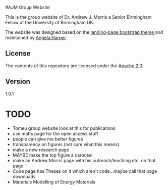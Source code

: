 #AJM Group Website 

This is the group website of Dr. Andrew J. Morris a Senior Birmingham Fellow at the University of Birmingham UK.

The website was designed based on the [landing-page bootstrap theme ](http://startbootstrap.com/templates/landing-page/) and maintained by [Angela Harper](http://harpaf13.github.io).

## License
The contents of this repository are licensed under the [Apache
2.0](http://www.apache.org/licenses/LICENSE-2.0.html).

## Version
1.0.1


# TODO
- Tomeu group website look at this for publications
- use matts page for the open access stuff
- people can give me better figures
- transparency on figures (not sure what this means)
- make a new research page
- MAYBE make the top figure a carousel
- make an Andrew Morris page with his outreach/teaching etc. on that page
- Code page has Theses on it which aren't code...maybe call that page downloads
- Materials Modelling of Energy Materials
